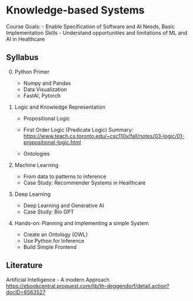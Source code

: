 # Knowledge-based Systems

Course Goals:
    - Enable Specification of Software and AI Needs, Basic Implementation Skills
    - Understand opportunities and limitations of ML and AI in Healthcare

## Syllabus

0. Python Primer
    - Numpy and Pandas
    - Data Visualization
    - FastAI, Pytorch

1. Logic and Knowledge Representation
    - Propositional Logic
    - First Order Logic (Predicate Logic)
    Summary: https://www.teach.cs.toronto.edu/~csc110y/fall/notes/03-logic/01-propositional-logic.html
    
    - Ontologies

2. Machine Learning
    - From data to patterns to inference
    - Case Study: Recommender Systems in Healthcare

3. Deep Learning
    - Deep Learning and Generative AI
    - Case Study: Bio GPT

4. Hands-on: Planning and Implementing a simple System
    - Create an Ontology (OWL)
    - Use Python for Inference
    - Build Simple Frontend


## Literature

Artificial Intelligence - A modern Approach
https://ebookcentral.proquest.com/lib/th-deggendorf/detail.action?docID=6563527
